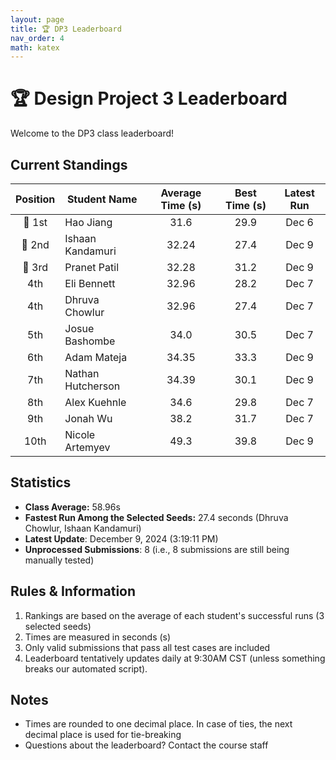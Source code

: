 ```yaml
---
layout: page
title: 🏆 DP3 Leaderboard
nav_order: 4
math: katex
---
```


# 🏆 Design Project 3 Leaderboard

Welcome to the DP3 class leaderboard!

## Current Standings

| Position | Student Name  | Average Time (s) | Best Time (s) | Latest Run |
| :------: | ------------- | :--------------: | :-----------: | :--------: |
|  🥇 1st  | Hao Jiang     |       31.6       |     29.9      |   Dec 6    |
|  🥈 2nd  | Ishaan Kandamuri  |       32.24       |     27.4      |   Dec 9    |
|  🥉 3rd  | Pranet Patil   |       32.28       |     31.2      |   Dec 9    |
|  4th  | Eli Bennett   |       32.96       |     28.2      |   Dec 7    |
|  4th  |Dhruva Chowlur |       32.96       |     27.4      |   Dec 7    |
|  5th  |Josue Bashombe |       34.0       |     30.5      | Dec 7      |
|   6th    |  Adam Mateja |       34.35       |     33.3      | Dec 9      |
|   7th    |  Nathan Hutcherson |       34.39       |     30.1      | Dec 9      |
|   8th    |  Alex Kuehnle |       34.6       |     29.8      | Dec 7      |
|   9th    |  Jonah Wu     |       38.2       |     31.7      | Dec 7      |
|   10th    |  Nicole Artemyev  |       49.3       |    39.8       |   Dec 9    |


## Statistics
- **Class Average:** 58.96s
- **Fastest Run Among the Selected Seeds:** 27.4 seconds (Dhruva Chowlur, Ishaan Kandamuri)
- **Latest Update**: December 9, 2024 (3:19:11 PM)
- **Unprocessed Submissions**: 8 (i.e., 8 submissions are still being manually tested)

## Rules & Information

1. Rankings are based on the average of each student's successful runs (3 selected seeds)
2. Times are measured in seconds (s)
3. Only valid submissions that pass all test cases are included
4. Leaderboard tentatively updates daily at 9:30AM CST (unless something breaks our automated script).


## Notes

- Times are rounded to one decimal place. In case of ties, the next decimal place is used for tie-breaking
- Questions about the leaderboard? Contact the course staff

